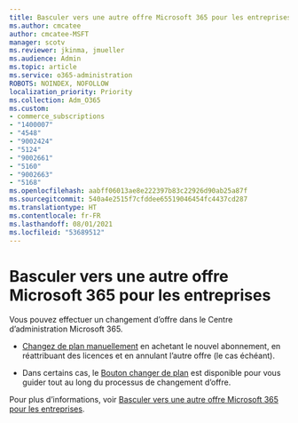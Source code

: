 ```yaml
---
title: Basculer vers une autre offre Microsoft 365 pour les entreprises
ms.author: cmcatee
author: cmcatee-MSFT
manager: scotv
ms.reviewer: jkinma, jmueller
ms.audience: Admin
ms.topic: article
ms.service: o365-administration
ROBOTS: NOINDEX, NOFOLLOW
localization_priority: Priority
ms.collection: Adm_O365
ms.custom:
- commerce_subscriptions
- "1400007"
- "4548"
- "9002424"
- "5124"
- "9002661"
- "5160"
- "9002663"
- "5168"
ms.openlocfilehash: aabff06013ae8e222397b83c22926d90ab25a87f
ms.sourcegitcommit: 540a4e2515f7cfddee65519046454fc4437cd287
ms.translationtype: HT
ms.contentlocale: fr-FR
ms.lasthandoff: 08/01/2021
ms.locfileid: "53689512"
---
```

# <a name="switch-to-a-different-microsoft-365-for-business-plan"></a>Basculer vers une autre offre Microsoft 365 pour les entreprises

Vous pouvez effectuer un changement d’offre dans le Centre d’administration Microsoft 365.

- [Changez de plan manuellement](https://docs.microsoft.com/microsoft-365/commerce/subscriptions/switch-plans-manually) en achetant le nouvel abonnement, en réattribuant des licences et en annulant l’autre offre (le cas échéant).

- Dans certains cas, le [Bouton changer de plan](https://docs.microsoft.com/microsoft-365/commerce/subscriptions/switch-to-a-different-plan#use-the-switch-plans-button) est disponible pour vous guider tout au long du processus de changement d’offre.

Pour plus d’informations, voir [Basculer vers une autre offre Microsoft 365 pour les entreprises](https://docs.microsoft.com/microsoft-365/commerce/subscriptions/switch-to-a-different-plan).
